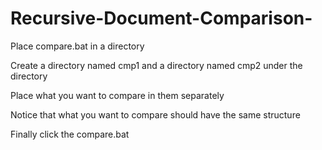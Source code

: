 # Recursive-Document-Comparison-

Place compare.bat in a directory

Create a directory named cmp1 and a directory named cmp2 under the directory

Place what you want to compare in them separately

Notice that what you want to compare should have the same structure

Finally click the compare.bat
